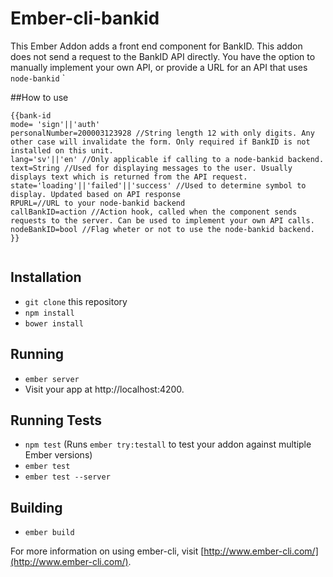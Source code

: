 # Ember-cli-bankid

This Ember Addon adds a front end component for BankID. This addon does not send a request to the BankID API directly. You have the option to manually implement your own API, or provide a URL for an API that uses `node-bankid`
`

##How to use

```
{{bank-id
mode= 'sign'||'auth'
personalNumber=200003123928 //String length 12 with only digits. Any other case will invalidate the form. Only required if BankID is not installed on this unit.
lang='sv'||'en' //Only applicable if calling to a node-bankid backend.
text=String //Used for displaying messages to the user. Usually displays text which is returned from the API request.
state='loading'||'failed'||'success' //Used to determine symbol to display. Updated based on API response
RPURL=//URL to your node-bankid backend
callBankID=action //Action hook, called when the component sends requests to the server. Can be used to implement your own API calls.
nodeBankID=bool //Flag wheter or not to use the node-bankid backend.
}}


```

## Installation

* `git clone` this repository
* `npm install`
* `bower install`

## Running

* `ember server`
* Visit your app at http://localhost:4200.

## Running Tests

* `npm test` (Runs `ember try:testall` to test your addon against multiple Ember versions)
* `ember test`
* `ember test --server`

## Building

* `ember build`

For more information on using ember-cli, visit [http://www.ember-cli.com/](http://www.ember-cli.com/).
